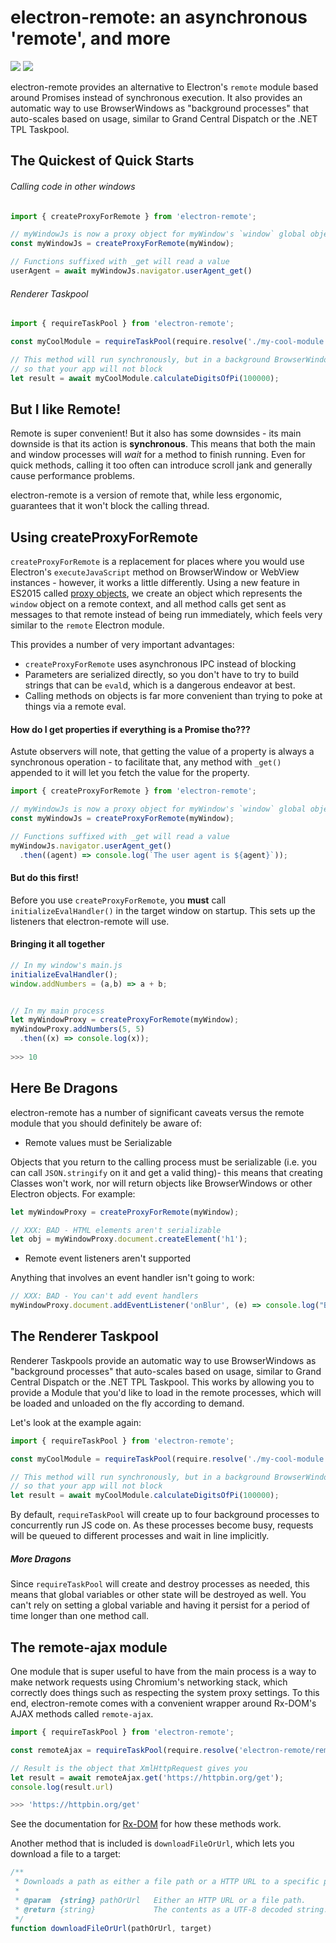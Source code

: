 # electron-remote: an asynchronous 'remote', and more

![](https://img.shields.io/npm/dm/electron-remote.svg) <a href="http://paulcbetts.github.io/electron-remote/docs">![](http://paulcbetts.github.io/electron-remote/docs/badge.svg)</a>


electron-remote provides an alternative to Electron's `remote` module based around Promises instead of synchronous execution. It also provides an automatic way to use BrowserWindows as "background processes" that auto-scales based on usage, similar to Grand Central Dispatch or the .NET TPL Taskpool.

## The Quickest of Quick Starts

###### Calling code in other windows

```js
import { createProxyForRemote } from 'electron-remote';

// myWindowJs is now a proxy object for myWindow's `window` global object
const myWindowJs = createProxyForRemote(myWindow);

// Functions suffixed with _get will read a value
userAgent = await myWindowJs.navigator.userAgent_get()
```

###### Renderer Taskpool

```js
import { requireTaskPool } from 'electron-remote';

const myCoolModule = requireTaskPool(require.resolve('./my-cool-module'));

// This method will run synchronously, but in a background BrowserWindow process
// so that your app will not block
let result = await myCoolModule.calculateDigitsOfPi(100000);
```

## But I like Remote!

Remote is super convenient! But it also has some downsides - its main downside is that its action is **synchronous**. This means that both the main and window processes will _wait_ for a method to finish running. Even for quick methods, calling it too often can introduce scroll jank and generally cause performance problems. 

electron-remote is a version of remote that, while less ergonomic, guarantees that it won't block the calling thread.

## Using createProxyForRemote

`createProxyForRemote` is a replacement for places where you would use Electron's `executeJavaScript` method on BrowserWindow or WebView instances - however, it works a little differently. Using a new feature in ES2015 called [proxy objects](https://developer.mozilla.org/en-US/docs/Web/JavaScript/Reference/Global_Objects/Proxy), we create an object which represents the `window` object on a remote context, and all method calls get sent as messages to that remote instead of being run immediately, which feels very similar to the `remote` Electron module.

This provides a number of very important advantages:

* `createProxyForRemote` uses asynchronous IPC instead of blocking
* Parameters are serialized directly, so you don't have to try to build strings that can be `eval`d, which is a dangerous endeavor at best.
* Calling methods on objects is far more convenient than trying to poke at things via a remote eval.

#### How do I get properties if everything is a Promise tho???

Astute observers will note, that getting the value of a property is always a synchronous operation - to facilitate that, any method with `_get()` appended to it will let you fetch the value for the property.

```js
import { createProxyForRemote } from 'electron-remote';

// myWindowJs is now a proxy object for myWindow's `window` global object
const myWindowJs = createProxyForRemote(myWindow);

// Functions suffixed with _get will read a value
myWindowJs.navigator.userAgent_get()
  .then((agent) => console.log(`The user agent is ${agent}`));
```

#### But do this first!

Before you use `createProxyForRemote`, you **must** call `initializeEvalHandler()` in the target window on startup. This sets up the listeners that electron-remote will use.

#### Bringing it all together

```js
// In my window's main.js
initializeEvalHandler();
window.addNumbers = (a,b) => a + b;


// In my main process
let myWindowProxy = createProxyForRemote(myWindow);
myWindowProxy.addNumbers(5, 5)
  .then((x) => console.log(x));
  
>>> 10
```

## Here Be Dragons

electron-remote has a number of significant caveats versus the remote module that you should definitely be aware of:

* Remote values must be Serializable

Objects that you return to the calling process must be serializable (i.e. you can call `JSON.stringify` on it and get a valid thing)- this means that creating Classes won't work, nor will return objects like BrowserWindows or other Electron objects. For example:

```js
let myWindowProxy = createProxyForRemote(myWindow);

// XXX: BAD - HTML elements aren't serializable
let obj = myWindowProxy.document.createElement('h1');
```

* Remote event listeners aren't supported

Anything that involves an event handler isn't going to work:

```js
// XXX: BAD - You can't add event handlers
myWindowProxy.document.addEventListener('onBlur', (e) => console.log("Blur!"));
```

## The Renderer Taskpool

Renderer Taskpools provide an automatic way to use BrowserWindows as "background processes" that auto-scales based on usage, similar to Grand Central Dispatch or the .NET TPL Taskpool. This works by allowing you to provide a Module that you'd like to load in the remote processes, which will be loaded and unloaded on the fly according to demand.

Let's look at the example again:

```js
import { requireTaskPool } from 'electron-remote';

const myCoolModule = requireTaskPool(require.resolve('./my-cool-module'));

// This method will run synchronously, but in a background BrowserWindow process
// so that your app will not block
let result = await myCoolModule.calculateDigitsOfPi(100000);
```

By default, `requireTaskPool` will create up to four background processes to concurrently run JS code on. As these processes become busy, requests will be queued to different processes and wait in line implicitly.

##### More Dragons

Since `requireTaskPool` will create and destroy processes as needed, this means that global variables or other state will be destroyed as well. You can't rely on setting a global variable and having it persist for a period of time longer than one method call.

## The remote-ajax module

One module that is super useful to have from the main process is a way to make network requests using Chromium's networking stack, which correctly does things such as respecting the system proxy settings. To this end, electron-remote comes with a convenient wrapper around Rx-DOM's AJAX methods called `remote-ajax`.

```js
import { requireTaskPool } from 'electron-remote';

const remoteAjax = requireTaskPool(require.resolve('electron-remote/remote-ajax'));

// Result is the object that XmlHttpRequest gives you
let result = await remoteAjax.get('https://httpbin.org/get');
console.log(result.url)

>>> 'https://httpbin.org/get'
```

See the documentation for [Rx-DOM](https://github.com/Reactive-Extensions/RxJS-DOM/blob/master/modules/main-ajax/readme.md) for how these methods work.

Another method that is included is `downloadFileOrUrl`, which lets you download a file to a target:

```js
/**
 * Downloads a path as either a file path or a HTTP URL to a specific place
 *
 * @param  {string} pathOrUrl   Either an HTTP URL or a file path.
 * @return {string}             The contents as a UTF-8 decoded string.
 */
function downloadFileOrUrl(pathOrUrl, target)
```
